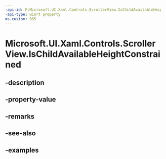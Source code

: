 ```yaml
---
-api-id: P:Microsoft.UI.Xaml.Controls.ScrollerView.IsChildAvailableHeightConstrained
-api-type: winrt property
ms.custom: RS5
---
```


<!-- Property syntax.
public bool IsChildAvailableHeightConstrained { get;  set; }
-->

# Microsoft.UI.Xaml.Controls.ScrollerView.IsChildAvailableHeightConstrained

## -description

## -property-value

## -remarks

## -see-also

## -examples

